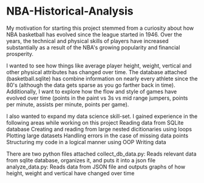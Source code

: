 # NBA-Historical-Analysis

My motivation for starting this project stemmed from a curiosity about how NBA basketball has evolved since the league started in 1946. Over the years,
the technical and physical skills of players have increased substantially as a result of the NBA's growing popularity and financial prosperity. 

I wanted to see how things like average player height, weight, vertical and other physical attributes has changed over time. The database attached (basketball.sqlite) has combine information on nearly every athlete since the 80's (although the data gets sparse as you go farther back in time). Additionally, I want to explore how the flow and style of games have evolved over time (points in the paint vs 3s vs mid range jumpers, points per minute, assists per minute, points per game).

I also wanted to expand my data science skill-set. I gained experience in the following areas while working on this project
    Reading data from SQLite database
    Creating and reading from large nested dicitionaries using loops
    Plotting large datasets
    Handling errors in the case of missing data points
    Structuring my code in a logical manner using OOP
    Writing data
    
There are two python files attached
    collect_db_data.py: Reads relevant data from sqlite database, organizes it, and puts it into a json file
    analyze_data.py: Reads data from JSON file and outputs graphs of how height, weight and vertical have changed over time
    
    
